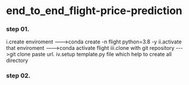 # end_to_end_flight-price-prediction


### step 01. 
i.create enviroment 
--->conda create -n flight python=3.8 -y
ii.activate that enviroment
--->conda activate flight
iii.clone with git repository 
--->git clone paste url.
iv.setup template.py file which help to create all directory

### step 02.